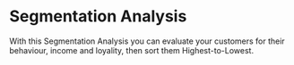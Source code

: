 # Segmentation Analysis

With this Segmentation Analysis you can evaluate your customers for their behaviour, income and loyality, then sort them Highest-to-Lowest.
